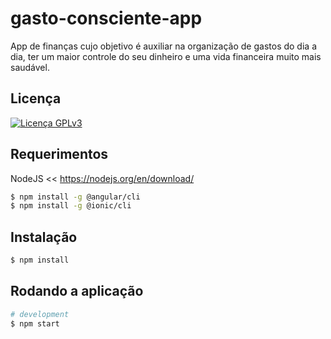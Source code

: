 # gasto-consciente-app
App de finanças cujo objetivo é auxiliar na organização de gastos do dia a dia, ter um maior controle do seu dinheiro e uma vida financeira muito mais saudável.

## Licença
<a href="https://www.gnu.org/licenses/quick-guide-gplv3.pt-br.html" target="_blank">
    <img src="https://img.shields.io/github/license/codecompanybrasil/community-mud-backend?label=Licen%C3%A7a&style=flat-square"
    alt="Licença GPLv3" />
</a>

## Requerimentos

NodeJS << https://nodejs.org/en/download/

```bash
$ npm install -g @angular/cli
$ npm install -g @ionic/cli
```

## Instalação

```bash
$ npm install
```

## Rodando a aplicação

```bash
# development
$ npm start
```

